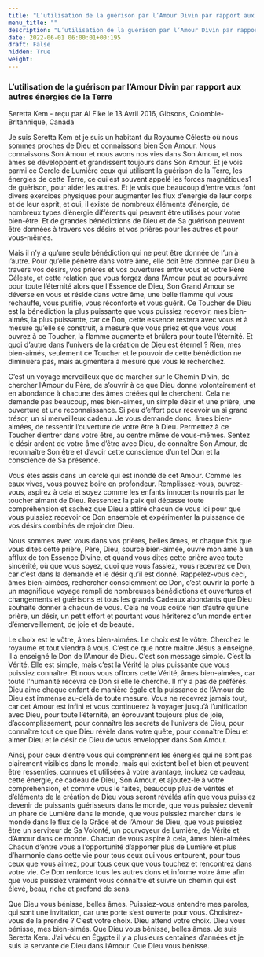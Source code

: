 ```yaml
---
title: "L’utilisation de la guérison par l’Amour Divin par rapport aux autres énergies de la Terre"
menu_title: ""
description: "L’utilisation de la guérison par l’Amour Divin par rapport aux autres énergies de la Terre"
date: 2022-06-01 06:00:01+00:195
draft: False
hidden: True
weight:
---
```

### L’utilisation de la guérison par l’Amour Divin par rapport aux autres énergies de la Terre

Seretta Kem - reçu par Al Fike le 13 Avril 2016, Gibsons, Colombie-Britannique, Canada

Je suis Seretta Kem et je suis un habitant du Royaume Céleste où nous sommes proches de Dieu et connaissons bien Son Amour. Nous connaissons Son Amour et nous avons nos vies dans Son Amour, et nos âmes se développent et grandissent toujours dans Son Amour. Et je vois parmi ce Cercle de Lumière ceux qui utilisent la guérison de la Terre, les énergies de cette Terre, ce qui est souvent appelé les forces magnétiques1 de guérison, pour aider les autres. Et je vois que beaucoup d’entre vous font divers exercices physiques pour augmenter les flux d’énergie de leur corps et de leur esprit, et oui, il existe de nombreux éléments d’énergie, de nombreux types d’énergie différents qui peuvent être utilisés pour votre bien-être. Et de grandes bénédictions de Dieu et de Sa guérison peuvent être données à travers vos désirs et vos prières pour les autres et pour vous-mêmes.

Mais il n’y a qu’une seule bénédiction qui ne peut être donnée de l’un à l’autre. Pour qu’elle pénètre dans votre âme, elle doit être donnée par Dieu à travers vos désirs, vos prières et vos ouvertures entre vous et votre Père Céleste, et cette relation que vous forgez dans l’Amour peut se poursuivre pour toute l’éternité alors que l’Essence de Dieu, Son Grand Amour se déverse en vous et réside dans votre âme, une belle flamme qui vous réchauffe, vous purifie, vous réconforte et vous guérit. Ce Toucher de Dieu est la bénédiction la plus puissante que vous puissiez recevoir, mes bien-aimés, la plus puissante, car ce Don, cette essence restera avec vous et à mesure qu’elle se construit, à mesure que vous priez et que vous vous ouvrez à ce Toucher, la flamme augmente et brûlera pour toute l’éternité. Et quoi d’autre dans l’univers de la création de Dieu est éternel ? Rien, mes bien-aimés, seulement ce Toucher et le pouvoir de cette bénédiction ne diminuera pas, mais augmentera à mesure que vous le recherchez.

C’est un voyage merveilleux que de marcher sur le Chemin Divin, de chercher l’Amour du Père, de s’ouvrir à ce que Dieu donne volontairement et en abondance à chacune des âmes créées qui le cherchent. Cela ne demande pas beaucoup, mes bien-aimés, un simple désir et une prière, une ouverture et une reconnaissance. Si peu d’effort pour recevoir un si grand trésor, un si merveilleux cadeau. Je vous demande donc, âmes bien-aimées, de ressentir l’ouverture de votre être à Dieu. Permettez à ce Toucher d’entrer dans votre être, au centre même de vous-mêmes. Sentez le désir ardent de votre âme d’être avec Dieu, de connaître Son Amour, de reconnaître Son être et d’avoir cette conscience d’un tel Don et la conscience de Sa présence.

Vous êtes assis dans un cercle qui est inondé de cet Amour. Comme les eaux vives, vous pouvez boire en profondeur. Remplissez-vous, ouvrez-vous, aspirez à cela et soyez comme les enfants innocents nourris par le toucher aimant de Dieu. Ressentez la paix qui dépasse toute compréhension et sachez que Dieu a attiré chacun de vous ici pour que vous puissiez recevoir ce Don ensemble et expérimenter la puissance de vos désirs combinés de rejoindre Dieu.

Nous sommes avec vous dans vos prières, belles âmes, et chaque fois que vous dites cette prière, Père, Dieu, source bien-aimée, ouvre mon âme à un afflux de ton Essence Divine, et quand vous dites cette prière avec toute sincérité, où que vous soyez, quoi que vous fassiez, vous recevrez ce Don, car c’est dans la demande et le désir qu’il est donné. Rappelez-vous ceci, âmes bien-aimées, rechercher consciemment ce Don, c’est ouvrir la porte à un magnifique voyage rempli de nombreuses bénédictions et ouvertures et changements et guérisons et tous les grands Cadeaux abondants que Dieu souhaite donner à chacun de vous. Cela ne vous coûte rien d’autre qu’une prière, un désir, un petit effort et pourtant vous hériterez d’un monde entier d’émerveillement, de joie et de beauté.

Le choix est le vôtre, âmes bien-aimées. Le choix est le vôtre. Cherchez le royaume et tout viendra à vous. C’est ce que notre maître Jésus a enseigné. Il a enseigné le Don de l’Amour de Dieu. C’est son message simple. C’est la Vérité. Elle est simple, mais c’est la Vérité la plus puissante que vous puissiez connaître. Et nous vous offrons cette Vérité, âmes bien-aimées, car toute l’humanité recevra ce Don si elle le cherche. Il n’y a pas de préférés. Dieu aime chaque enfant de manière égale et la puissance de l’Amour de Dieu est immense au-delà de toute mesure. Vous ne recevrez jamais tout, car cet Amour est infini et vous continuerez à voyager jusqu’à l’unification avec Dieu, pour toute l’éternité, en éprouvant toujours plus de joie, d’accomplissement, pour connaître les secrets de l’univers de Dieu, pour connaître tout ce que Dieu révèle dans votre quête, pour connaître Dieu et aimer Dieu et le désir de Dieu de vous envelopper dans Son Amour.

Ainsi, pour ceux d’entre vous qui comprennent les énergies qui ne sont pas clairement visibles dans le monde, mais qui existent bel et bien et peuvent être ressenties, connues et utilisées à votre avantage, incluez ce cadeau, cette énergie, ce cadeau de Dieu, Son Amour, et ajoutez-le à votre compréhension, et comme vous le faites, beaucoup plus de vérités et d’éléments de la création de Dieu vous seront révélés afin que vous puissiez devenir de puissants guérisseurs dans le monde, que vous puissiez devenir un phare de Lumière dans le monde, que vous puissiez marcher dans le monde dans le flux de la Grâce et de l’Amour de Dieu, que vous puissiez être un serviteur de Sa Volonté, un pourvoyeur de Lumière, de Vérité et d’Amour dans ce monde. Chacun de vous aspire à cela, âmes bien-aimées. Chacun d’entre vous a l’opportunité d’apporter plus de Lumière et plus d’harmonie dans cette vie pour tous ceux qui vous entourent, pour tous ceux que vous aimez, pour tous ceux que vous touchez et rencontrez dans votre vie. Ce Don renforce tous les autres dons et informe votre âme afin que vous puissiez vraiment vous connaître et suivre un chemin qui est élevé, beau, riche et profond de sens.

Que Dieu vous bénisse, belles âmes. Puissiez-vous entendre mes paroles, qui sont une invitation, car une porte s’est ouverte pour vous. Choisirez-vous de la prendre ? C’est votre choix. Dieu attend votre choix. Dieu vous bénisse, mes bien-aimés. Que Dieu vous bénisse, belles âmes. Je suis Seretta Kem. J’ai vécu en Égypte il y a plusieurs centaines d’années et je suis la servante de Dieu dans l’Amour. Que Dieu vous bénisse.



